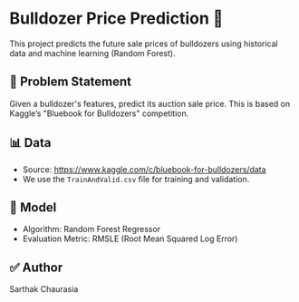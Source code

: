 # Bulldozer Price Prediction 🚜

This project predicts the future sale prices of bulldozers using historical data and machine learning (Random Forest).

## 📌 Problem Statement
Given a bulldozer's features, predict its auction sale price. This is based on Kaggle’s "Bluebook for Bulldozers" competition.

## 📊 Data
- Source: https://www.kaggle.com/c/bluebook-for-bulldozers/data
- We use the `TrainAndValid.csv` file for training and validation.

## 🧠 Model
- Algorithm: Random Forest Regressor
- Evaluation Metric: RMSLE (Root Mean Squared Log Error)



## ✅ Author
Sarthak Chaurasia
